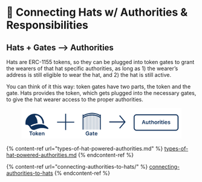# 🔐 Connecting Hats w/ Authorities & Responsibilities

## **Hats + Gates --> Authorities**

Hats are ERC-1155 tokens, so they can be plugged into token gates to grant the wearers of that hat specific authorities, as long as 1) the wearer’s address is still eligible to wear the hat, and 2) the hat is still active.

You can think of it this way: token gates have two parts, the token and the gate. Hats provides the token, which gets plugged into the necessary gates, to give the hat wearer access to the proper authorities.&#x20;

<figure><img src="../../.gitbook/assets/Group 167.png" alt=""><figcaption></figcaption></figure>

{% content-ref url="types-of-hat-powered-authorities.md" %}
[types-of-hat-powered-authorities.md](types-of-hat-powered-authorities.md)
{% endcontent-ref %}

{% content-ref url="connecting-authorities-to-hats/" %}
[connecting-authorities-to-hats](connecting-authorities-to-hats/)
{% endcontent-ref %}
